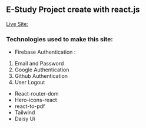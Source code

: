 ## E-Study Project create with react.js
[Live Site:]('https://e-study-72407.web.app/')

### Technologies used to make this site:
 - Firebase Authentication : 
 1. Email and Password
 2. Google Authentication
 3. Github Authentication
 4. User Logout

 - React-router-dom
 - Hero-icons-react
 - react-to-pdf
 - Tailwind 
 - Daisy Ui
 